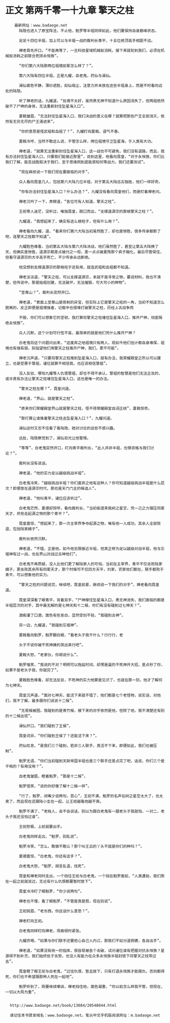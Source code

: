 # 正文 第两千零一十九章 擎天之柱
        最新网址：www.badaoge.net
          陆隐也进入了原宝阵法，不止他，魁罗等半祖同样如此，他们要保持自身巅峰状态。
      
          足足十四位半祖，加上可以与半祖一战的裁判长青平，十五位绝顶高手相距不远。
      
          禅老首先开口，“不能再等了，一旦科技星域机械蚁消耗，接下来就轮到我们，必须在机械蚁消耗之前联合死拼永恒族”。
      
          “你们第六大陆那两位祖境前辈怎么样了？”。
      
          第六大陆有四位半祖，正是九耀，血老鬼，药仙与澜仙。
      
          澜仙面色平静，薄纱遮脸，如仙临尘，注意力并未放在这些半祖身上，而是不时看向远处的陆隐。
      
          听了禅老的话，九耀道，“处境不太好，虽然黑无神不知道什么原因消失了，但两祖依然破不了尸神的身体，无法重新封住坠星海入口”。
      
          夏戟皱眉，“无法封住坠星海入口，我们决战的意义在哪？就算把那些尸王全部消灭，依然有无穷无尽的尸王涌进来”。
      
          “你的意思是怪武祖和血祖了？”，九耀盯向夏戟，语气不善。
      
          夏戟冷哼，当然不敢这么说，不管怎么样，两位祖境守卫坠星海，于人类有大功。
      
          禅老道，“就算无法重新封住坠星海入口，这一战也不可避免，我们没有退路，而且，我有办法封住坠星海入口，只要我们能接近那里”，说到这里，他看向霓皇，“对于永恒族，你们比我们了解，能否战胜取决于我们，至于思维网到底能感知何等战力，我们还要测试”。
      
          “现在麻烦说一下我们现在要面临的对手”。
      
          众人看向霓皇几人，包括第六大陆几位半祖，对于第五大陆远古独姓，他们一样好奇。
      
          “你有办法封住坠星海入口？什么办法？”，九耀没有看向霓皇他们，而是盯着禅老问。
      
          禅老沉吟了一下，肃穆道，“各位可有人知道，擎天之柱”。
      
          王祀等人迷茫，没听过，唯独霓皇，脱口而出，“支撑道源宗的那根擎天之柱？”。
      
          九耀道，“我想起来了，确实有这么根柱子，但有什么用？”。
      
          禅老看向九耀，道，“看来你们第六大陆当初虽然胜了，却也是惨胜，很多传承都断了吧，连擎天之柱都不知道”。
      
          九耀脸色难看，当初第五大陆与第六大陆决战，他们虽然胜了，甚至让第五大陆换了天，但确实是惨胜，道源宗都差点被付之一炬，差一点点被夏殇那个疯子融化，最后尽管保住，但看守道源宗的大半高手死亡，不少传承永远断绝。
      
          他没想到支撑道源宗的那根柱子还有用，就连武祖和血祖都不知道。
      
          禅老淡淡道，“擎天之柱，可以支撑道源宗，本就不是寻常之物，要说材料，我也不清楚，但传说中，那是始祖创建，无法破坏，无法摧毁，可大可小的神物”。
      
          “至尊山？”，裁判长突然开口。
      
          禅老道，“表面上至尊山是炼制的异宝，但实际上它是擎天之柱的一角，当初不知道怎么脱离的，反正即便是祖境强者，记载中也很难打破擎天之柱，历经上古战争而
      
          不毁，你们可以想象它的坚韧，我打算将擎天之柱堵住坠星海入口，推开尸神，彻底隔绝永恒族”。
      
          众人沉默，这个计划可行性不高，最简单的就是他们凭什么推开尸神？
      
          白老鬼将这个问题问出来，“这废弃之地祖境只有两人，现如今他们估计都自身难保，祖境也有强有弱，别指望他们用擎天之柱推开尸神，我们，更不可能”。
      
          禅老沉声道，“只要将擎天之柱推到坠星海入口，就有办法，我荣耀殿堂之所以可以建立，也是受惠于慧祖，诸位就算不相信我，也应该相信慧祖”。
      
          没人反驳，哪怕九耀等人仇恨慧祖，却也不得不承认，慧祖的智慧是他们无法企及的，或许真有办法让擎天之柱堵住坠星海入口，这也是唯一的办法。
      
          “擎天之柱在哪？”，霓皇问道。
      
          禅老道，“界山，就是擎天之柱”。
      
          “原来你们荣耀殿堂界山就是擎天之柱，怪不得荣耀殿堂自诩正统”，夏戟惊奇。
      
          “那打算让谁推着擎天之柱去坠星海入口？”，九耀问道。
      
          澜仙这时又忍不住看了看陆隐，她对讨论的这些不感兴趣。
      
          远处，陆隐察觉到了，澜仙目光让他警惕。
      
          “等等”，白老鬼突然开口，盯向青平裁判长，“此人并非半祖，也够资格与我们讨论？”。
      
          裁判长没有说话。
      
          禅老道，“他的实力足以越级挑战半祖”。
      
          白老鬼冷笑，“越级挑战半祖？你们废弃之地有这种人？你可知道越级挑战半祖是什么层次？即便放在道源宗时代，那也是天门门主的候选人”。
      
          禅老道，“他叫青平，诸位应该听过”。
      
          白老鬼茫然，夏德却惊呼，看向裁判长，“当初偷渡来我树之星空，凭一己之力镇压同辈天才，并抢走起源之物的那个青平？”。
      
          霓皇震惊，“想起来了，那一次主宰界争夺起源之物，唯有他一人成功，其余人全部败退，包括陆家嫡子”。
      
          裁判长依然沉默。
      
          禅老道，“不错，正是他，如今他无限接近半祖，但真正修为足以越级对战半祖，他与忘墟神有过一战，也在界山对战过古神他们”。
      
          白老鬼不再质疑，没人比他们更了解陆家人的可怕，当初在主宰界，青平不仅击败陆家嫡子，更击败其余所有同辈天才，那个时候可不仅四方天平，刘家，农家他们都在，联手都败于青平，可以想象他的实力。
      
          “擎天之柱的问题说完，继续吧，霓皇前辈，麻烦说一下我们的对手”，禅老看向霓皇道。
      
          霓皇深深看了眼青平，背着双手，“尸神撑住坠星海入口，黑无神消失，我们面临的都是半祖层次的对手，其中最无解的是七神天和十二候，你们有没有碰到过七神天？”。
      
          酒痴灌了口酒，面色有些发白，显然受创不轻，“我碰到古神”。
      
          另一边，九耀道，“我碰到忘墟神”。
      
          夏戟看向魁罗，魁罗翻白眼，“看老头子我干什么？行行行，老
      
          头子不说你被不死神揍的哭出来行吧”。
      
          夏戟大怒，“老家伙，你胡说什么”。
      
          魁罗嗤笑，“我说的不对？明明可以拖延时间，却愣是逼的不死神开大招，差点秒了你，如果不是老头子我，你就完了”。
      
          夏戟脸色难看，却无法反驳，不死神的实力他算是见识了，也就在那一刻，他才了解何为七神天。
      
          霓皇沉声道，“面对七神天，能活下来就不错了，他们都是七个老怪物，说实话，对他们，我不了解，最多跟你们说说十二候”。
      
          “无易候被困，我碰到的是青竹候，接下来的对手依然是他，但除了他，我不清楚还有别的十二候出现”。
      
          澜仙开口，“我们碰到了王侯”。
      
          霓皇诧异，“你们碰到王侯了？还能活下来？”。
      
          药仙叹息，“是我们三个碰到，若非三人联手，真活不下来，即便如此，我们也被压制”。
      
          魁罗无语，“你们当初碰到天妖帝国半祖也是三个联手还差点完了吧，话说，你们三个是干嘛的？有用没用？”。
      
          血老鬼皱眉，瞪着魁罗，“那是十二候”。
      
          魁罗怪笑，“说的你好像了解十二候一样”。
      
          “行了，魁罗，闭嘴少说两句，恶心”，王祀不满，魁罗的名声在树之星空太大了，也太臭了，而且现在还跟陆小玄在一起，让王祀越看他越不爽。
      
          魁罗不满了，“老贱人，会不会说话，别以为跟白老鬼有一腿老头子我就怕，一对二，老头子我还没怕过谁”。
      
          王祀怒极，上前就要出手。
      
          白老鬼同样走出，“魁罗，别乱说”。
      
          魁罗冷笑，“怎么，敢做不敢认？那个叫王云的丫头不就是你们的种吗？”。
      
          夏德震惊，“白老鬼，你还有这手？”。
      
          白老鬼大怒，“魁罗，胡言乱语，找死”。
      
          霓皇和禅老同时走出，一个挡住王祀与白老鬼，一个挡在魁罗面前，“人类遭劫，我们聚在一起之前就说过，无论有什么仇恨都要暂时放下”。
      
          霓皇冷冷盯了眼魁罗，“你少说两句”。
      
          禅老也不慢，看了眼魁罗，“不管是真是假，现在别说”。
      
          王祀挑眉，“老东西，你这话什么意思？”。
      
          禅老盯向王祀。
      
          白老鬼同样盯向禅老，场面顿时紧张。
      
          九耀厉喝，“如果与你们联手还要担心自己人内讧，那我们不如分道扬镳，各自出手”。
      
          禅老道，“如果没有统一的指挥，很容易被各个击破，试问诸位谁有把握对抗永恒族？星源得不到补充，我们始终处于劣势，也没人有能力在众多永恒族半祖封锁下将擎天之柱带过去”。
      
          霓皇瞪了眼王祀与白老鬼，“过往仇恨，暂且放下，只有打退永恒族才能报仇，否则都得死，你们也不希望跟那种人死在一起吧”。
      
          魁罗听到了，刚要继续嘲讽，禅老挡住他，面色凝重，“你以前怎么样我不管，但现在，一切以大局为重”。
      
      
      http://www.badaoge.net/book/13084/20548044.html
      
      请记住本书首发域名：www.badaoge.net。笔尖中文手机版阅读网址：m.badaoge.net